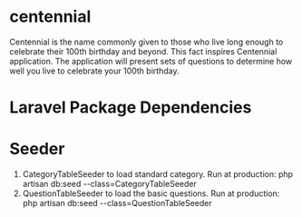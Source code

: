 # centennial

Centennial is the name commonly given to those who live long enough to celebrate their 100th birthday and beyond. This fact inspires Centennial application. The application will present sets of questions to determine how well you live to celebrate your 100th birthday.

# Laravel Package Dependencies

# Seeder
1. CategoryTableSeeder to load standard category. Run at production: php artisan db:seed --class=CategoryTableSeeder
2. QuestionTableSeeder to load the basic questions. Run at production: php artisan db:seed --class=QuestionTableSeeder
